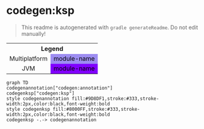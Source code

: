 # codegen:ksp
> This readme is autogenerated with `gradle generateReadme`. Do not edit manually!
<table>
<tr><th colspan='2'>Legend</th></tr>
<tr><td style='text-align:center;'>Multiplatform</td><td style='text-align:center; background-color:#9D8DF1; color:black'>module-name</td></tr>
<tr><td style='text-align:center;'>JVM</td><td style='text-align:center; background-color:#8000FF; color:black'>module-name</td></tr>
</table>

```mermaid
graph TD
codegenannotation["codegen:annotation"]
codegenksp["codegen:ksp"]
style codegenannotation fill:#9D8DF1,stroke:#333,stroke-width:2px,color:black,font-weight:bold
style codegenksp fill:#8000FF,stroke:#333,stroke-width:2px,color:black,font-weight:bold
codegenksp -.-> codegenannotation
```

